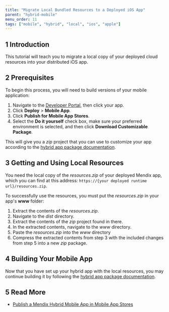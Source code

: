 ```yaml
---
title: "Migrate Local Bundled Resources to a Deployed iOS App"
parent: "hybrid-mobile"
menu_order: 11
tags: ["mobile", "hybrid", "local", "ios", "apple"]
---
```


## 1 Introduction

This tutorial will teach you to migrate a local copy of your deployed cloud resources into your distributed iOS app.

## 2 Prerequisites

To begin this process, you will need to build versions of your mobile application:

1. Navigate to the [Developer Portal](https://sprintr.home.mendix.com/index.html), then click your app.
2. Click **Deploy** > **Mobile App**.
3. Click **Publish for Mobile App Stores**.
4. Select the **Do it yourself** check box, make sure your preferred environment is selected, and then click **Download Customizable Package**.

This will give you a *zip* project that you can use to customize your app according to the [hybrid app package documentation](https://github.com/mendix/hybrid-app-template/).

## 3 Getting and Using Local Resources

You need the local copy of the *resources.zip* of your deployed Mendix app, which you can find at this address: `https://{your deployed runtime url}/resources.zip`.

To successfully use the resources, you must put the *resources.zip* in your app's **www** folder:

1. Extract the contents of the *resources.zip*.
2. Navigate to the *dist* directory.
3. Extract the contents of the *zip* project found in there.
4. In the extracted contents, navigate to the *www* directory.
5. Paste the *resources.zip* into the *www* directory
6. Compress the extracted contents from step 3 with the included changes from step 5 into a new *zip* package.

## 4 Building Your Mobile App

Now that you have set up your hybrid app with the local resources, you may continue building it by following the [hybrid app package documentation](https://github.com/mendix/hybrid-app-template/).

## 5 Read More

* [Publish a Mendix Hybrid Mobile App in Mobile App Stores](publishing-a-mendix-hybrid-mobile-app-in-mobile-app-stores)
